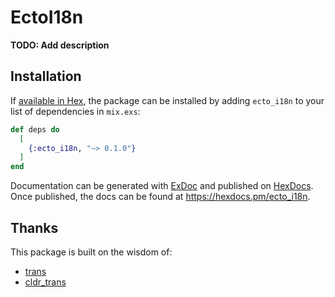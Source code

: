 # EctoI18n

**TODO: Add description**

## Installation

If [available in Hex](https://hex.pm/docs/publish), the package can be installed
by adding `ecto_i18n` to your list of dependencies in `mix.exs`:

```elixir
def deps do
  [
    {:ecto_i18n, "~> 0.1.0"}
  ]
end
```

Documentation can be generated with [ExDoc](https://github.com/elixir-lang/ex_doc)
and published on [HexDocs](https://hexdocs.pm). Once published, the docs can
be found at <https://hexdocs.pm/ecto_i18n>.

## Thanks

This package is built on the wisdom of:

- [trans](https://github.com/crbelaus/trans)
- [cldr_trans](https://github.com/elixir-cldr/cldr_trans)
